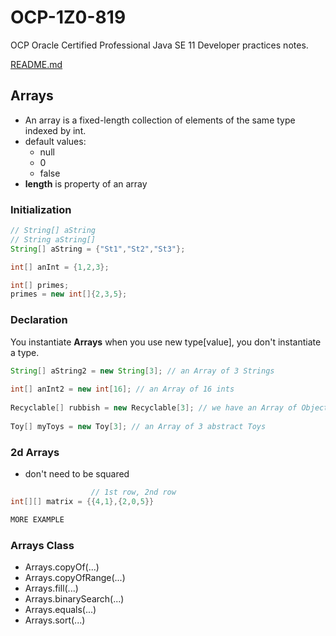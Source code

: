 # OCP-1Z0-819
OCP Oracle Certified Professional Java SE 11 Developer practices notes.

[README.md](../../README.md#arrays)

## Arrays
- An array is a fixed-length collection of elements of the same type indexed by int.
- default values:
  * null
  * 0
  * false 
- **length** is property of an array  

### Initialization
````java
// String[] aString 
// String aString[]
String[] aString = {"St1","St2","St3"};

int[] anInt = {1,2,3};

int[] primes;
primes = new int[]{2,3,5};
````

### Declaration
You instantiate **Arrays** when you use new type[value], you don't instantiate a type.
````java
String[] aString2 = new String[3]; // an Array of 3 Strings
        
int[] anInt2 = new int[16]; // an Array of 16 ints
        
Recyclable[] rubbish = new Recyclable[3]; // we have an Array of Objects that implement the Recyclable interface
        
Toy[] myToys = new Toy[3]; // an Array of 3 abstract Toys
````

### 2d Arrays
- don't need to be squared

````java
                  // 1st row, 2nd row
int[][] matrix = {{4,1},{2,0,5}}

MORE EXAMPLE

````



### Arrays Class
- Arrays.copyOf(...)
- Arrays.copyOfRange(...)
- Arrays.fill(...)
- Arrays.binarySearch(...)
- Arrays.equals(...)
- Arrays.sort(...)